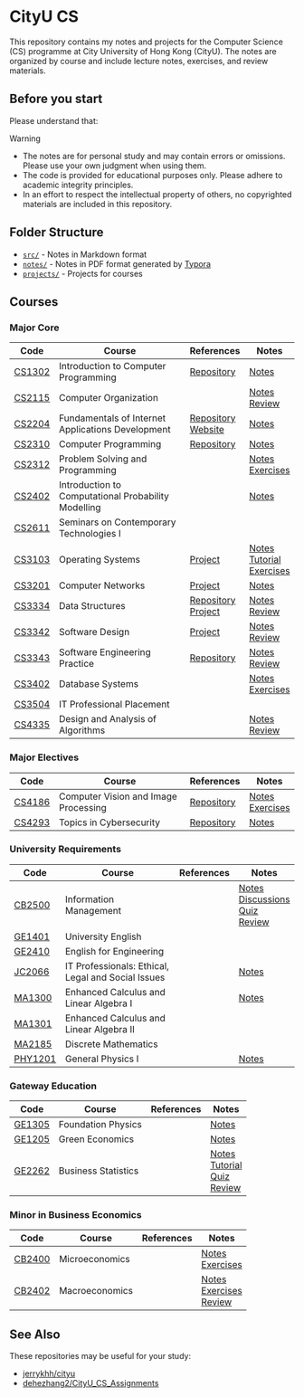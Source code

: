 # CityU CS

This repository contains my notes and projects for the Computer Science (CS) programme at City University of Hong Kong (CityU). The notes are organized by course and include lecture notes, exercises, and review materials.

## Before you start

Please understand that:

> [!WARNING]
> - The notes are for personal study and may contain errors or omissions. Please use your own judgment when using them.  
> - The code is provided for educational purposes only. Please adhere to academic integrity principles.  
> - In an effort to respect the intellectual property of others, no copyrighted materials are included in this repository.

## Folder Structure

- [`src/`](src/) - Notes in Markdown format
- [`notes/`](notes/) - Notes in PDF format generated by [Typora](https://typora.io/)
- [`projects/`](projects/) - Projects for courses

## Courses

### Major Core

| Code | Course | References | Notes |
| --- | --- | --- | --- |
| [CS1302](https://www.cityu.edu.hk/catalogue/ug/current/course/CS1302.htm) | Introduction to Computer Programming | [Repository](https://github.com/gorandint/CS1302) | [Notes](./notes/CS1302_Introduction_to_Computer_Programming.pdf) |
| [CS2115](https://www.cityu.edu.hk/catalogue/ug/current/course/CS2115.htm) | Computer Organization | | [Notes](./notes/CS2115_Computer_Organization.pdf)<br>[Review](./notes/CS2115_Computer_Organization_Review.pdf) |
| [CS2204](https://www.cityu.edu.hk/catalogue/ug/current/course/CS2204.htm) | Fundamentals of Internet Applications Development | [Repository](https://github.com/gorandint/CS2204)<br>[Website](https://gorandint.github.io/CS2204/) | [Notes](./notes/CS2204_Fundamentals_of_Internet_Applications_Development.pdf) |
| [CS2310](https://www.cityu.edu.hk/catalogue/ug/current/course/CS2310.htm) | Computer Programming | [Repository](https://github.com/gorandint/CS2310) | [Notes](./notes/CS2310_Computer_Programming.pdf) |
| [CS2312](https://www.cityu.edu.hk/catalogue/ug/current/course/CS2312.htm) | Problem Solving and Programming | | [Notes](./notes/CS2312_Problem_Solving_and_Programming.pdf)<br>[Exercises](./notes/CS2312_Problem_Solving_and_Programming_Exercises.pdf) |
| [CS2402](https://www.cityu.edu.hk/catalogue/ug/current/course/CS2402.htm) | Introduction to Computational Probability Modelling | | [Notes](./notes/CS2402_Introduction_to_Computational_Probability_Modelling.pdf) |
| [CS2611](https://www.cityu.edu.hk/catalogue/ug/current/course/CS2611.htm) | Seminars on Contemporary Technologies I | | |
| [CS3103](https://www.cityu.edu.hk/catalogue/ug/current/course/CS3103.htm) | Operating Systems | [Project](https://github.com/Soohti/basekernel) | [Notes](./notes/CS3103_Operating_Systems.pdf)<br>[Tutorial](./notes/CS3103_Operating_Systems_Tutorial.pdf)<br>[Exercises](./notes/CS3103_Operating_Systems_Assignment.pdf) |
| [CS3201](https://www.cityu.edu.hk/catalogue/ug/current/course/CS3201.htm) | Computer Networks | [Project](./projects/CS3201/) | [Notes](./notes/CS3201_Computer_Networks.pdf) |
| [CS3334](https://www.cityu.edu.hk/catalogue/ug/current/course/CS3334.htm) | Data Structures | [Repository](https://github.com/gorandint/CS3334)<br>[Project](https://github.com/gorandint/CS3334/tree/main/Project) | [Notes](./notes/CS3334_Data_Structures.pdf)<br>[Review](./notes/CS3334_Data_Structures_Review.pdf) |
| [CS3342](https://www.cityu.edu.hk/catalogue/ug/current/course/CS3342.htm) | Software Design | [Project](./projects/CS3342/) | [Notes](./notes/CS3342_Software_Design.pdf)<br>[Review](./notes/CS3342_Software_Design_Review.pdf) |
| [CS3343](https://www.cityu.edu.hk/catalogue/ug/current/course/CS3343.htm) | Software Engineering Practice | [Repository](https://github.com/gorandint/HKJourneyPlanner) | [Notes](./notes/CS3343_Software_Engineering_Practice.pdf) <br> [Review](./notes/CS3343_Software_Engineering_Practice_Review.pdf) |
| [CS3402](https://www.cityu.edu.hk/catalogue/ug/current/course/CS3402.htm) | Database Systems | | [Notes](./notes/CS3402_Database_Systems.pdf)<br>[Exercises](./notes/CS3402_Database_Systems_Exercises.pdf) |
| [CS3504](https://www.cityu.edu.hk/catalogue/ug/current/course/CS3504.htm) | IT Professional Placement | | |
| [CS4335](https://www.cityu.edu.hk/catalogue/ug/current/course/CS4335.htm) | Design and Analysis of Algorithms | | [Notes](./notes/CS4335_Design_and_Analysis_of_Algorithms.pdf) <br> [Review](./notes/CS4335_Design_and_Analysis_of_Algorithms_Review.pdf) |

### Major Electives

| Code | Course | References | Notes |
| --- | --- | --- | --- |
| [CS4186](https://www.cityu.edu.hk/catalogue/ug/current/course/CS4186.htm) | Computer Vision and Image Processing | [Repository](https://github.com/mojimoon/CS4186_InstanceSearch) | [Notes](./notes/CS4186_Computer_Vision_and_Image_Processing.pdf) <br> [Exercises](./notes/CS4186_Computer_Vision_and_Image_Processing_Exercises.pdf) |
| [CS4293](https://www.cityu.edu.hk/catalogue/ug/current/course/CS4293.htm) | Topics in Cybersecurity | [Repository](https://github.com/gorandint/CS4293) | [Notes](./notes/CS4293_Topics_in_Cybersecurity.pdf) |

### University Requirements

| Code | Course | References | Notes |
| --- | --- | --- | --- |
| [CB2500](https://www.cityu.edu.hk/catalogue/ug/current/course/CB2500.htm) | Information Management | | [Notes](./notes/CB2500_Information_Management.pdf)<br>[Discussions](./notes/CB2500_Information_Management_Discussions.pdf)<br>[Quiz](./notes/CB2500_Information_Management_Quiz.pdf)<br>[Review](./notes/CB2500_Information_Management_Review.pdf) |
| [GE1401](https://www.cityu.edu.hk/catalogue/ug/current/course/GE1401.htm) | University English | | |
| [GE2410](https://www.cityu.edu.hk/catalogue/ug/current/course/GE2410.htm) | English for Engineering | | |
| [JC2066](https://www.cityu.edu.hk/catalogue/ug/current/course/JC2066.htm) | IT Professionals: Ethical, Legal and Social Issues | | [Notes](./notes/JC2066_IT_Professionals.pdf) |
| [MA1300](https://www.cityu.edu.hk/catalogue/ug/current/course/MA1300.htm) | Enhanced Calculus and Linear Algebra I | | [Notes](./notes/MA1300_Enhanced_Calculus_and_Linear_Algebra_I.pdf) |
| [MA1301](https://www.cityu.edu.hk/catalogue/ug/current/course/MA1301.htm) | Enhanced Calculus and Linear Algebra II | | |
| [MA2185](https://www.cityu.edu.hk/catalogue/ug/current/course/MA2185.htm) | Discrete Mathematics | | |
| [PHY1201](https://www.cityu.edu.hk/catalogue/ug/current/course/PHY1201.htm) | General Physics I | | [Notes](./notes/PHY1201_General_Physics_I.pdf) |

### Gateway Education

| Code | Course | References | Notes |
| --- | --- | --- | --- |
| [GE1305](https://www.cityu.edu.hk/catalogue/ug/current/course/GE1305.htm) | Foundation Physics | | [Notes](./notes/GE1305_Foundation_Physics.pdf) |
| [GE1205](https://www.cityu.edu.hk/catalogue/ug/current/course/GE1205.htm) | Green Economics | | [Notes](./notes/GE1205_Green_Economics.pdf) |
| [GE2262](https://www.cityu.edu.hk/catalogue/ug/current/course/GE2262.htm) | Business Statistics | | [Notes](./notes/GE2262_Business_Statistics.pdf)<br>[Tutorial](./notes/GE2262_Business_Statistics_Tutorial.pdf)<br>[Quiz](./notes/GE2262_Business_Statistics_Quiz.pdf)<br>[Review](./notes/GE2262_Business_Statistics_Review.pdf) |

### Minor in Business Economics

| Code | Course | References | Notes |
| --- | --- | --- | --- |
| [CB2400](https://www.cityu.edu.hk/catalogue/ug/current/course/CB2400.htm) | Microeconomics | | [Notes](./notes/CB2400_Microeconomics.pdf) <br> [Exercises](./notes/CB2400_Microeconomics_Exercises.pdf) |
| [CB2402](https://www.cityu.edu.hk/catalogue/ug/current/course/CB2402.htm) | Macroeconomics | | [Notes](./notes/CB2402_Macroeconomics.pdf) <br> [Exercises](./notes/CB2402_Macroeconomics_Exercises.pdf) <br> [Review](./notes/CB2402_Macroeconomics_Review.pdf) |

## See Also

These repositories may be useful for your study:

- [jerrykhh/cityu](https://github.com/jerrykhh/cityu)
- [dehezhang2/CityU_CS_Assignments](https://github.com/dehezhang2/CityU_CS_Assignments)
